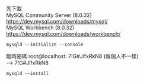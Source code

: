 先下載  
MySQL Community Server (8.0.32)  
https://dev.mysql.com/downloads/mysql/  
MySQL Workbench (8.0.32)  
https://dev.mysql.com/downloads/workbench/  

```
mysqld --initialize --console
```

臨時密碼 root@localhost: 7!G#JlfxRkN8 (每個人不一樣)  
--> 7!G#JlfxRkN8  

```
mysqld --install
```
